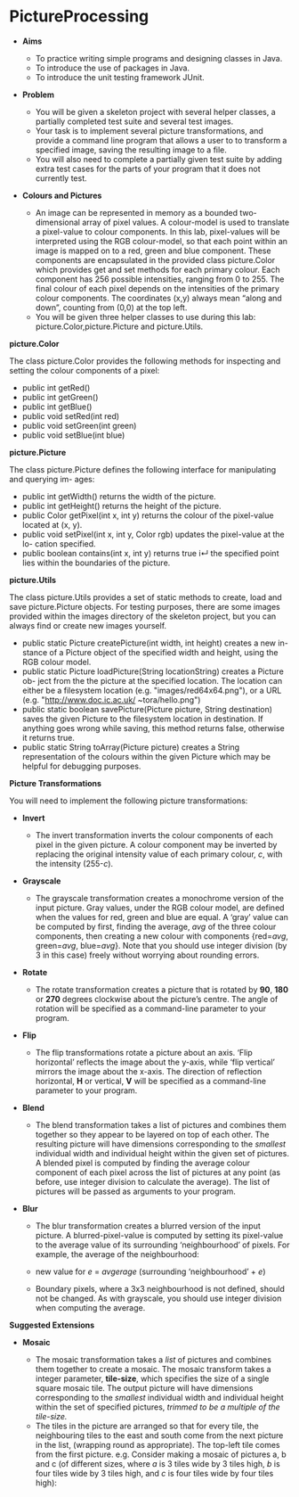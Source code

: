 # PictureProcessing

- **Aims**
  - To practice writing simple programs and designing classes in Java.
  - To introduce the use of packages in Java.
  - To introduce the unit testing framework JUnit.

- **Problem**
  - You will be given a skeleton project with several helper classes, a partially completed test suite and several test images.
  - Your task is to implement several picture transformations, and provide a command line program that allows a user to to transform a specified image, saving the resulting image to a file.
  - You will also need to complete a partially given test suite by adding extra test cases for the parts of your program that it does not currently test.

- **Colours and Pictures**
  - An image can be represented in memory as a bounded two-dimensional array of pixel values. A colour-model is used to translate a pixel-value to colour components. In this lab, pixel-values will be interpreted using the RGB colour-model, so that each point within an image is mapped on to a red, green and blue component. These components are encapsulated in the provided class picture.Color which provides get and set methods for each primary colour. Each component has 256 possible intensities, ranging from 0 to 255. The final colour of each pixel depends on the intensities of the primary colour components. The coordinates (x,y) always mean “along and down”, counting from (0,0) at the top left.
  - You will be given three helper classes to use during this lab: picture.Color,picture.Picture and picture.Utils.
  
**picture.Color**

The class picture.Color provides the following methods for inspecting and setting the colour components of a pixel:

* public int getRed()
* public int getGreen()
* public int getBlue()
* public void setRed(int red)
* public void setGreen(int green)
* public void setBlue(int blue)

**picture.Picture**

The class picture.Picture defines the following interface for manipulating and querying im- ages:

* public int getWidth() returns the width of the picture.
* public int getHeight() returns the height of the picture.
* public Color getPixel(int x, int y) returns the colour of the pixel-value located at (x, y).
* public void setPixel(int x, int y, Color rgb) updates the pixel-value at the lo- cation specified.
* public boolean contains(int x, int y) returns true i↵ the specified point lies within the boundaries of the picture.

**picture.Utils**

The class picture.Utils provides a set of static methods to create, load and save picture.Picture objects. For testing purposes, there are some images provided within the images directory of the skeleton project, but you can always find or create new images yourself.

* public static Picture createPicture(int width, int height) creates a new in- stance of a Picture object of the specified width and height, using the RGB colour model.
* public static Picture loadPicture(String locationString) creates a Picture ob- ject from the the picture at the specified location. The location can either be a filesystem location (e.g. "images/red64x64.png"), or a URL (e.g. "http://www.doc.ic.ac.uk/ ~tora/hello.png")
* public static boolean savePicture(Picture picture, String destination) saves the given Picture to the filesystem location in destination. If anything goes wrong while saving, this method returns false, otherwise it returns true.
* public static String toArray(Picture picture) creates a String representation of the colours within the given Picture which may be helpful for debugging purposes.

**Picture Transformations**

You will need to implement the following picture transformations:

- **Invert**

  - The invert transformation inverts the colour components of each pixel in the given picture. A colour component may be inverted by replacing the original intensity value of each primary colour, *c*, with the intensity (255-*c*).

- **Grayscale**

  - The grayscale transformation creates a monochrome version of the input picture. Gray values, under the RGB colour model, are defined when the values for red, green and blue are equal. A ‘gray’ value can be computed by first, finding the average, *avg* of the three colour components, then creating a new colour with components {red=*avg*, green=*avg*, blue=*avg*}. Note that you should use integer division (by 3 in this case) freely without worrying about rounding errors.

- **Rotate**

  - The rotate transformation creates a picture that is rotated by **90**, **180** or **270** degrees clockwise about the picture’s centre. The angle of rotation will be specified as a command-line parameter to your program.

- **Flip**

  - The flip transformations rotate a picture about an axis. ‘Flip horizontal’ reflects the image about the y-axis, while ‘flip vertical’ mirrors the image about the x-axis. The direction of reflection horizontal, **H** or vertical, **V** will be specified as a command-line parameter to your program.

- **Blend**

  - The blend transformation takes a list of pictures and combines them together so they appear to be layered on top of each other. The resulting picture will have dimensions corresponding to the *smallest* individual width and individual height within the given set of pictures. A blended pixel is computed by finding the average colour component of each pixel across the list of pictures at any point (as before, use integer division to calculate the average). The list of pictures will be passed as arguments to your program.

- **Blur**

  - The blur transformation creates a blurred version of the input picture. A blurred-pixel-value is computed by setting its pixel-value to the average value of its surrounding ‘neighbourhood’ of pixels. For example, the average of the neighbourhood:

  - new value for *e* =  *avgerage* (surrounding ‘neighbourhood’ + *e*)

  - Boundary pixels, where a 3x3 neighbourhood is not defined, should not be changed. As with grayscale, you should use integer division when computing the average.

**Suggested Extensions**

- **Mosaic**

  - The mosaic transformation takes a *list* of pictures and combines them together to create a mosaic. The mosaic transform takes a integer parameter, **tile-size**, which specifies the size of a single square mosaic tile. The output picture will have dimensions corresponding to the *smallest* individual width and individual height within the set of specified pictures, *trimmed to be a multiple of the tile-size.*
  - The tiles in the picture are arranged so that for every tile, the neighbouring tiles to the east and south come from the next picture in the list, (wrapping round as appropriate). The top-left tile comes from the first picture. e.g. Consider making a mosaic of pictures a, b and c (of different sizes, where *a* is 3 tiles wide by 3 tiles high, *b* is four tiles wide by 3 tiles high, and *c* is four tiles wide by four tiles high):
